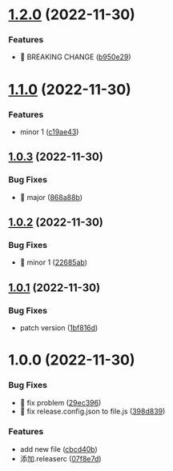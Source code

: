 # [1.2.0](https://github.com/PingZi818/github-actions-demo/compare/v1.1.0...v1.2.0) (2022-11-30)


### Features

* 🎸 BREAKING CHANGE ([b950e29](https://github.com/PingZi818/github-actions-demo/commit/b950e29ae4d72498f339894eca0c2aac12e9d817))

# [1.1.0](https://github.com/PingZi818/github-actions-demo/compare/v1.0.3...v1.1.0) (2022-11-30)


### Features

* minor 1 ([c19ae43](https://github.com/PingZi818/github-actions-demo/commit/c19ae4371cddb994839c8dbb5aaade738a237920))

## [1.0.3](https://github.com/PingZi818/github-actions-demo/compare/v1.0.2...v1.0.3) (2022-11-30)


### Bug Fixes

* 🐛 major ([868a88b](https://github.com/PingZi818/github-actions-demo/commit/868a88baebfe1b87b766f9c49a48f9c57cfc7beb))

## [1.0.2](https://github.com/PingZi818/github-actions-demo/compare/v1.0.1...v1.0.2) (2022-11-30)


### Bug Fixes

* 🐛 minor 1 ([22685ab](https://github.com/PingZi818/github-actions-demo/commit/22685abc42ca329f834a2fecf6c57accb6df5fde))

## [1.0.1](https://github.com/PingZi818/github-actions-demo/compare/v1.0.0...v1.0.1) (2022-11-30)


### Bug Fixes

* patch version ([1bf816d](https://github.com/PingZi818/github-actions-demo/commit/1bf816d7328e2eeaf0c427fe2cd0cba5673add53))

# 1.0.0 (2022-11-30)


### Bug Fixes

* 🐛 fix problem ([29ec396](https://github.com/PingZi818/github-actions-demo/commit/29ec396bbe4bdc490dbf860c28da2ab7e2f0e01e))
* 🐛 fix release.config.json to file.js ([398d839](https://github.com/PingZi818/github-actions-demo/commit/398d839ef93bf80a02e02782ed05d2cab306aa83))


### Features

* add new file ([cbcd40b](https://github.com/PingZi818/github-actions-demo/commit/cbcd40bca7ed0b662405d49689fa0bbee3db964f))
* 添加.releaserc ([07f8e7d](https://github.com/PingZi818/github-actions-demo/commit/07f8e7d7f41dc4f64002268d876c45af2efba8cb))
